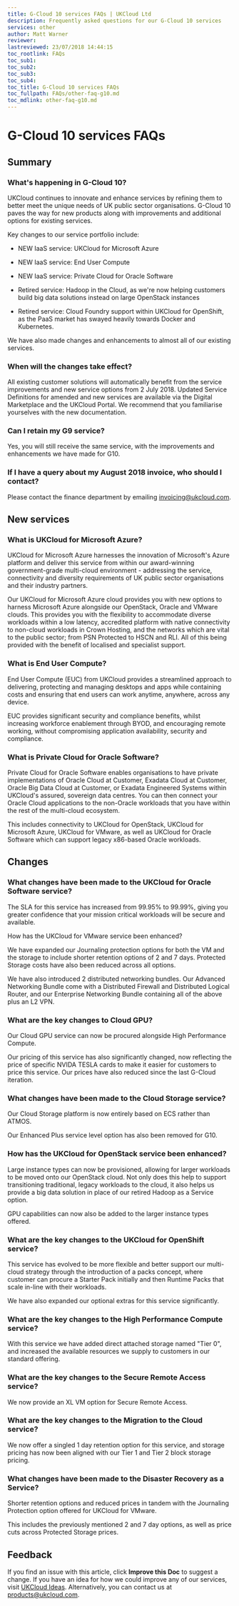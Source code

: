 ```yaml
---
title: G-Cloud 10 services FAQs | UKCloud Ltd
description: Frequently asked questions for our G-Cloud 10 services
services: other
author: Matt Warner
reviewer:
lastreviewed: 23/07/2018 14:44:15
toc_rootlink: FAQs
toc_sub1: 
toc_sub2:
toc_sub3:
toc_sub4:
toc_title: G-Cloud 10 services FAQs
toc_fullpath: FAQs/other-faq-g10.md
toc_mdlink: other-faq-g10.md
---
```


# G-Cloud 10 services FAQs

## Summary

### What's happening in G-Cloud 10?

UKCloud continues to innovate and enhance services by refining them to better meet the unique needs of UK public sector organisations. G-Cloud 10 paves the way for new products along with improvements and additional options for existing services.

Key changes to our service portfolio include:

- NEW IaaS service: UKCloud for Microsoft Azure

- NEW IaaS service: End User Compute

- NEW IaaS service: Private Cloud for Oracle Software

- Retired service: Hadoop in the Cloud, as we're now helping customers build big data solutions instead on large OpenStack instances

- Retired service: Cloud Foundry support within UKCloud for OpenShift, as the PaaS market has swayed heavily towards Docker and Kubernetes.

We have also made changes and enhancements to almost all of our existing services.

### When will the changes take effect?

All existing customer solutions will automatically benefit from the service improvements and new service options from 2 July 2018. Updated Service Definitions for amended and new services are available via the Digital Marketplace and the UKCloud Portal. We recommend that you familiarise yourselves with the new documentation.

### Can I retain my G9 service?

Yes, you will still receive the same service, with the improvements and enhancements we have made for G10.

### If I have a query about my August 2018 invoice, who should I contact?

Please contact the finance department by emailing <invoicing@ukcloud.com>.

## New services

### What is UKCloud for Microsoft Azure?

UKCloud for Microsoft Azure harnesses the innovation of Microsoft's Azure platform and deliver this service from within our award-winning government-grade multi-cloud environment - addressing the service,  connectivity and diversity requirements of UK public sector organisations and their industry partners.

Our UKCloud for Microsoft Azure cloud provides you with new options to harness Microsoft Azure alongside our OpenStack, Oracle and VMware clouds. This provides you with the flexibility to accommodate diverse workloads within a low latency, accredited platform with native connectivity to non-cloud workloads in Crown Hosting, and the networks which are vital to the public sector; from PSN Protected to HSCN and RLI. All of this being provided with the benefit of localised and specialist support.

### What is End User Compute?

End User Compute (EUC) from UKCloud provides a streamlined approach to delivering, protecting and managing desktops and apps while containing costs and ensuring that end users can work anytime, anywhere, across any device.

EUC provides significant security and compliance benefits, whilst increasing workforce enablement through BYOD, and encouraging remote working, without compromising application availability, security and compliance.

### What is Private Cloud for Oracle Software?

Private Cloud for Oracle Software enables organisations to have private implementations of Oracle Cloud at Customer, Exadata Cloud at Customer, Oracle Big Data Cloud at Customer, or Exadata Engineered Systems within UKCloud's assured, sovereign data centres. You can then connect your Oracle Cloud applications to the non-Oracle workloads that you have within the rest of the multi-cloud ecosystem.

This includes connectivity to UKCloud for OpenStack, UKCloud for Microsoft Azure, UKCloud for VMware, as well as UKCloud for Oracle Software which can support legacy x86-based Oracle workloads.

## Changes

### What changes have been made to the UKCloud for Oracle Software service?

The SLA for this service has increased from 99.95% to 99.99%, giving you greater confidence that your mission critical workloads will be secure and available.

How has the UKCloud for VMware service been enhanced?

We have expanded our Journaling protection options for both the VM and the storage to include shorter retention options of 2 and 7 days. Protected Storage costs have also been reduced across all options.

We have also introduced 2 distributed networking bundles. Our Advanced Networking Bundle come with a Distributed Firewall and Distributed Logical Router, and our Enterprise Networking Bundle containing all of the above plus an L2 VPN.

### What are the key changes to Cloud GPU?

Our Cloud GPU service can now be procured alongside High Performance Compute.

Our pricing of this service has also significantly changed, now reflecting the price of specific NVIDA TESLA cards to make it easier for customers to price this service. Our prices have also reduced since the last G-Cloud iteration.

### What changes have been made to the Cloud Storage service?

Our Cloud Storage platform is now entirely based on ECS rather than ATMOS.

Our Enhanced Plus service level option has also been removed for G10.

### How has the UKCloud for OpenStack service been enhanced?

Large instance types can now be provisioned, allowing for larger workloads to be moved onto our OpenStack cloud. Not only does this help to support transitioning traditional, legacy workloads to the cloud, it also helps us provide a big data solution in place of our retired Hadoop as a Service option.

GPU capabilities can now also be added to the larger instance types offered.

### What are the key changes to the UKCloud for OpenShift service?

This service has evolved to be more flexible and better support our multi-cloud strategy through the introduction of a packs concept, where customer can procure a Starter Pack initially and then Runtime Packs that scale in-line with their workloads.

We have also expanded our optional extras for this service significantly.

### What are the key changes to the High Performance Compute service?

With this service we have added direct attached storage named "Tier 0", and increased the available resources we supply to customers in our standard offering.

### What are the key changes to the Secure Remote Access service?

We now provide an XL VM option for Secure Remote Access.

### What are the key changes to the Migration to the Cloud service?

We now offer a singled 1 day retention option for this service, and storage pricing has now been aligned with our Tier 1 and Tier 2 block storage pricing.

### What changes have been made to the Disaster Recovery as a Service?

Shorter retention options and reduced prices in tandem with the Journaling Protection option offered for UKCloud for VMware.

This includes the previously mentioned 2 and 7 day options, as well as price cuts across Protected Storage prices.

## Feedback

If you find an issue with this article, click **Improve this Doc** to suggest a change. If you have an idea for how we could improve any of our services, visit [UKCloud Ideas](https://ideas.ukcloud.com). Alternatively, you can contact us at <products@ukcloud.com>.
